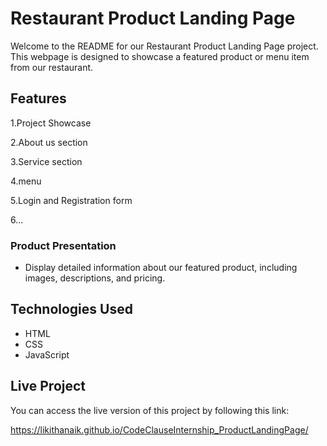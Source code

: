 # Restaurant Product Landing Page

Welcome to the README for our Restaurant Product Landing Page project. This webpage is designed to showcase a featured product or menu item from our restaurant.

## Features

1.Project Showcase

2.About us section

3.Service section

4.menu

5.Login and Registration form

6...

### Product Presentation

- Display detailed information about our featured product, including images, descriptions, and pricing.


## Technologies Used

- HTML
- CSS
- JavaScript 

## Live Project

You can access the live version of this project by following this link:

https://likithanaik.github.io/CodeClauseInternship_ProductLandingPage/
